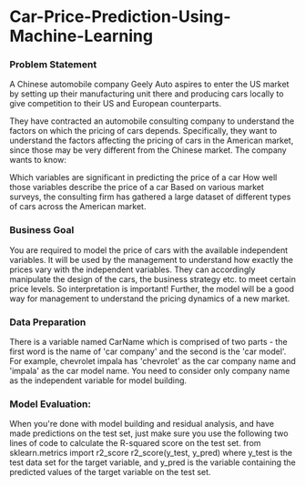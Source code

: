 # Car-Price-Prediction-Using-Machine-Learning

### Problem Statement

A Chinese automobile company Geely Auto aspires to enter the US market by setting up their manufacturing unit there and producing cars locally to give competition to their US and European counterparts.

They have contracted an automobile consulting company to understand the factors on which the pricing of cars depends. Specifically, they want to understand the factors affecting the pricing of cars in the American market, since those may be very different from the Chinese market. The company wants to know:

Which variables are significant in predicting the price of a car How well those variables describe the price of a car Based on various market surveys, the consulting firm has gathered a large dataset of different types of cars across the American market. 


### Business Goal

You are required to model the price of cars with the available independent variables. It will be used by the management to understand how exactly the prices vary with the independent variables. They can accordingly manipulate the design of the cars, the business strategy etc. to meet certain price levels. So interpretation is important! Further, the model will be a good way for management to understand the pricing dynamics of a new market. 


### Data Preparation

There is a variable named CarName which is comprised of two parts - the first word is the name of 'car company' and the second is the 'car model'. For example, chevrolet impala has 'chevrolet' as the car company name and 'impala' as the car model name. You need to consider only company name as the independent variable for model building.


### Model Evaluation:

When you're done with model building and residual analysis, and have made predictions on the test set, just make sure you use the following two lines of code to calculate the R-squared score on the test set. from sklearn.metrics import r2_score r2_score(y_test, y_pred) where y_test is the test data set for the target variable, and y_pred is the variable containing the predicted values of the target variable on the test set.
